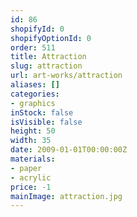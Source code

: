 ```yaml
---
id: 86
shopifyId: 0
shopifyOptionId: 0
order: 511
title: Attraction
slug: attraction
url: art-works/attraction
aliases: []
categories:
- graphics
inStock: false
isVisible: false
height: 50
width: 35
date: 2009-01-01T00:00:00Z
materials:
- paper
- acrylic
price: -1
mainImage: attraction.jpg
---
```

